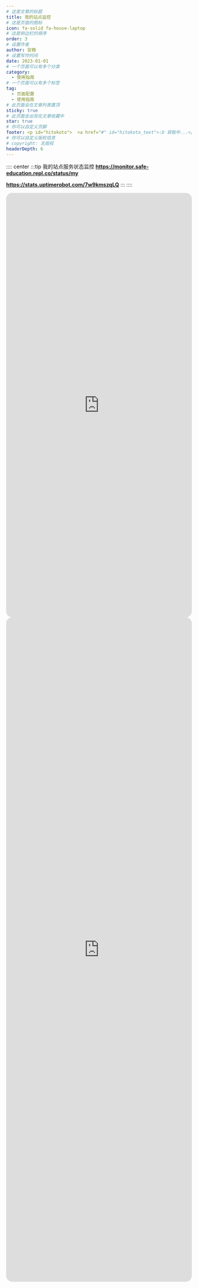 ```yaml
---
# 这是文章的标题
title: 我的站点监控
# 这是页面的图标
icon: fa-solid fa-house-laptop
# 这是侧边栏的顺序
order: 3
# 设置作者
author: 安稳
# 设置写作时间
date: 2023-01-01
# 一个页面可以有多个分类
category:
  - 使用指南
# 一个页面可以有多个标签
tag:
  - 页面配置
  - 使用指南
# 此页面会在文章列表置顶
sticky: true
# 此页面会出现在文章收藏中
star: true
# 你可以自定义页脚
footer: <p id="hitokoto">  <a href="#" id="hitokoto_text">:D 获取中...</a> </p>
# 你可以自定义版权信息
# copyright: 无版权
headerDepth: 6
---
```


<!-- 你可以通过设置页面的 Frontmatter，在页面禁用功能与布局。 -->

<!-- more -->


:::: center
:::tip 我的站点服务状态监控
**https://monitor.safe-education.repl.co/status/my**

**https://stats.uptimerobot.com/7w9kmszqLQ**
:::
::::

<iframe src="https://repl.izyt.cc/status/my" name="iframe_a" scrolling="yes" frameborder="0" width="100%" height="1150" style="scrolling: no;1px solid #ccc; border-radius: 16px;"></iframe>

<iframe src="https://uptime.izyt.cc/" name="iframe_a" scrolling="yes" frameborder="0" width="100%" height="1800" style="scrolling: no;1px solid #ccc; border-radius: 16px;"></iframe>